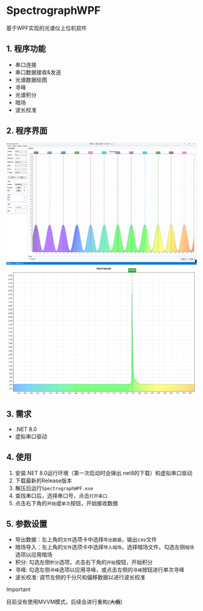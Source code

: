 # SpectrographWPF
基于WPF实现的光谱仪上位机软件

## 1. 程序功能
- 串口连接
- 串口数据接收&发送
- 光谱数据绘图
- 寻峰
- 光谱积分
- 暗场
- 波长校准

## 2. 程序界面
![image](Images/gui.png)
![image](Images/Plot2g.png)

## 3. 需求
- .NET 8.0
- 虚拟串口驱动

## 4. 使用
1. 安装.NET 8.0运行环境（第一次启动时会弹出.net8的下载）和虚拟串口驱动
2. 下载最新的Release版本
3. 解压后运行`SpectrographWPF.exe`
4. 查找串口后，选择串口号，点击`打开串口`
5. 点击右下角的`开始`或`单次`按钮，开始接收数据	

## 5. 参数设置
- 导出数据：左上角的`文件`选项卡中选择`导出数据`，输出csv文件
- 暗场导入：左上角的`文件`选项卡中选择`导入暗场`，选择暗场文件。勾选左侧`暗场`选项以应用暗场
- 积分: 勾选左侧`积分`选项，点击右下角的`开始`按钮，开始积分
- 寻峰: 勾选左侧`寻峰`选项以应用寻峰，或点击左侧的`寻峰`按钮进行单次寻峰
- 波长校准: 调节左侧的千分尺和偏移数据以进行波长校准

> [!IMPORTANT]  
> 目前没有使用MVVM模式，后续会进行重构(~~大概~~)